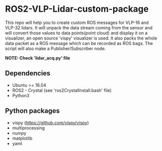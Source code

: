 # ROS2-VLP-Lidar-custom-package
This repo will help you to create custom ROS messages for VLP-16 and VLP-32 lidars. It will unpack the data stream coming from the sensor and will convert those values to data points(point cloud) and display it on a visualizer, an open source 'vispy' visualizer is used. It also packs the whole data packet as a ROS message which can be recorded as ROS bags. The script will also make a Publisher/Subscriber node.

**NOTE: Check 'lidar_acq.py' file**

## Dependencies
- Ubuntu >= 16.04
- ROS2 - Crystal (see 'ros2CrystalInstall.bash' file)
- Python3

## Python packages 
- vispy (https://github.com/vispy/vispy)
- multiprocessing
- numpy
- matplotlib
- yaml
